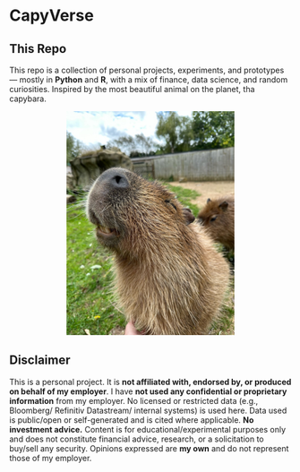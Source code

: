# CapyVerse

## This Repo
This repo is a collection of personal projects, 
experiments, and prototypes — mostly in **Python** 
and **R**, with a mix of finance, data science, and random 
curiosities. Inspired by the most beautiful animal on the
planet, tha capybara.

<p align="center">
  <img src="assets/CapyPic.jpeg" alt="Capybara Mascot" width="300"/>
</p>

## Disclaimer

This is a personal project. It is **not affiliated with, endorsed by, 
or produced on behalf of my employer**.
I have **not used any confidential or proprietary information** from my
employer. No licensed or restricted data (e.g., Bloomberg/ Refinitiv 
Datastream/ internal systems) is used here. Data used is public/open
or self-generated and is cited where applicable.
**No investment advice.** Content is for educational/experimental 
purposes only and does not constitute financial advice, research, 
or a solicitation to buy/sell any security.
Opinions expressed are **my own** and do not represent those of my employer.
